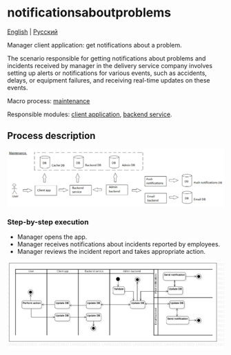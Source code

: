 # notificationsaboutproblems

[English](notificationsaboutproblems.md) | [Русский](notificationsaboutproblems.ru.md)

Manager client application: get notifications about a problem.

The scenario responsible for getting notifications about problems and incidents received by manager in the delivery service company involves setting up alerts or notifications for various events, such as accidents, delays, or equipment failures, and receiving real-time updates on these events.

Macro process: [maintenance](../../macroprocesses/maintenance.md)

Responsible modules: [client application](../../frontend/managerclient.md), [backend service](../../backend/managerbackend.md).

## Process description

![maintenance_overall](../../img/maintenance_overall.png)

### Step-by-step execution

- Manager opens the app.
- Manager receives notifications about incidents reported by employees.
- Manager reviews the incident report and takes appropriate action.

![customer.rateorder](../../img/activitydiagrams/customer.rateorder.png)
